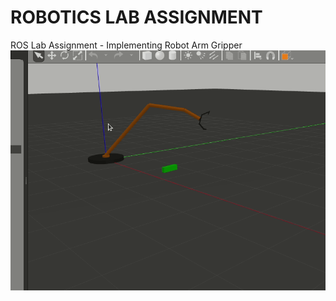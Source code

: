 # ROBOTICS LAB ASSIGNMENT
ROS Lab Assignment - Implementing Robot Arm Gripper
![Robot Arm Gripper- Pick n Drop Demo](https://github.com/hanates/ROS_Assignment/blob/master/robot_demo.gif)
